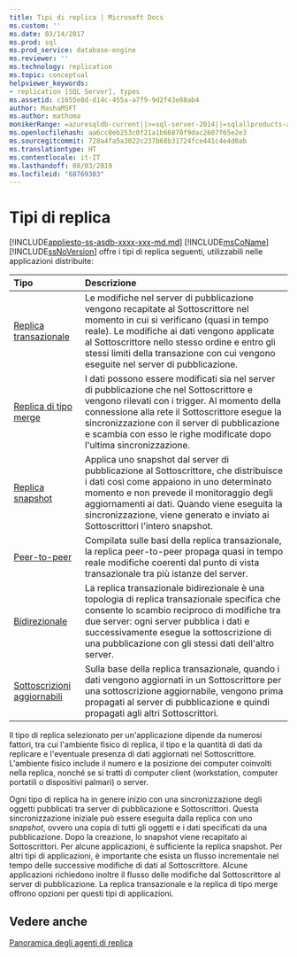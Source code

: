 ```yaml
---
title: Tipi di replica | Microsoft Docs
ms.custom: ''
ms.date: 03/14/2017
ms.prod: sql
ms.prod_service: database-engine
ms.reviewer: ''
ms.technology: replication
ms.topic: conceptual
helpviewer_keywords:
- replication [SQL Server], types
ms.assetid: c1655e8d-d14c-455a-a7f9-9d2f43e88ab4
author: MashaMSFT
ms.author: mathoma
monikerRange: =azuresqldb-current||>=sql-server-2014||=sqlallproducts-allversions
ms.openlocfilehash: aa6cc0eb253c0f21a1b66870f9dac2607f65e2e3
ms.sourcegitcommit: 728a4fa5a3022c237b68b31724fce441c4e4d0ab
ms.translationtype: HT
ms.contentlocale: it-IT
ms.lasthandoff: 08/03/2019
ms.locfileid: "68769303"
---
```

# <a name="types-of-replication"></a>Tipi di replica
[!INCLUDE[appliesto-ss-asdb-xxxx-xxx-md.md](../../includes/appliesto-ss-asdb-xxxx-xxx-md.md)]
  [!INCLUDE[msCoName](../../includes/msconame-md.md)] [!INCLUDE[ssNoVersion](../../includes/ssnoversion-md.md)] offre i tipi di replica seguenti, utilizzabili nelle applicazioni distribuite:  

| **Tipo** | **Descrizione** |
|:-------- | :-------------- |
| [Replica transazionale](transactional/transactional-replication.md)| Le modifiche nel server di pubblicazione vengono recapitate al Sottoscrittore nel momento in cui si verificano (quasi in tempo reale). Le modifiche ai dati vengono applicate al Sottoscrittore nello stesso ordine e entro gli stessi limiti della transazione con cui vengono eseguite nel server di pubblicazione. | 
| [Replica di tipo merge](merge/merge-replication.md) | I dati possono essere modificati sia nel server di pubblicazione che nel Sottoscrittore e vengono rilevati con i trigger. Al momento della connessione alla rete il Sottoscrittore esegue la sincronizzazione con il server di pubblicazione e scambia con esso le righe modificate dopo l'ultima sincronizzazione. | 
| [Replica snapshot](snapshot-replication.md) | Applica uno snapshot dal server di pubblicazione al Sottoscrittore, che distribuisce i dati così come appaiono in uno determinato momento e non prevede il monitoraggio degli aggiornamenti ai dati. Quando viene eseguita la sincronizzazione, viene generato e inviato ai Sottoscrittori l'intero snapshot.| 
| [Peer-to-peer](transactional/peer-to-peer-transactional-replication.md) | Compilata sulle basi della replica transazionale, la replica peer-to-peer propaga quasi in tempo reale modifiche coerenti dal punto di vista transazionale tra più istanze del server. | 
| [Bidirezionale](transactional/bidirectional-transactional-replication.md)| La replica transazionale bidirezionale è una topologia di replica transazionale specifica che consente lo scambio reciproco di modifiche tra due server: ogni server pubblica i dati e successivamente esegue la sottoscrizione di una pubblicazione con gli stessi dati dell'altro server. | 
| [Sottoscrizioni aggiornabili](transactional/updatable-subscriptions-for-transactional-replication.md) | Sulla base della replica transazionale, quando i dati vengono aggiornati in un Sottoscrittore per una sottoscrizione aggiornabile, vengono prima propagati al server di pubblicazione e quindi propagati agli altri Sottoscrittori. | 
  
 
Il tipo di replica selezionato per un'applicazione dipende da numerosi fattori, tra cui l'ambiente fisico di replica, il tipo e la quantità di dati da replicare e l'eventuale presenza di dati aggiornati nel Sottoscrittore. L'ambiente fisico include il numero e la posizione dei computer coinvolti nella replica, nonché se si tratti di computer client (workstation, computer portatili o dispositivi palmari) o server.  
  
Ogni tipo di replica ha in genere inizio con una sincronizzazione degli oggetti pubblicati tra server di pubblicazione e Sottoscrittori. Questa sincronizzazione iniziale può essere eseguita dalla replica con uno *snapshot*, ovvero una copia di tutti gli oggetti e i dati specificati da una pubblicazione. Dopo la creazione, lo snapshot viene recapitato ai Sottoscrittori. Per alcune applicazioni, è sufficiente la replica snapshot. Per altri tipi di applicazioni, è importante che esista un flusso incrementale nel tempo delle successive modifiche di dati al Sottoscrittore. Alcune applicazioni richiedono inoltre il flusso delle modifiche dal Sottoscrittore al server di pubblicazione. La replica transazionale e la replica di tipo merge offrono opzioni per questi tipi di applicazioni.  
  
 
## <a name="see-also"></a>Vedere anche  
 [Panoramica degli agenti di replica](../../relational-databases/replication/agents/replication-agents-overview.md)
  
  
